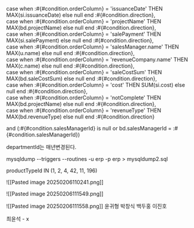 

case when :#{#condition.orderColumn} = 'issuanceDate' THEN MAX(si.issuanceDate) else null end :#{#condition.direction},  
case when :#{#condition.orderColumn} = 'projectName' THEN MAX(bd.projectName) else null end :#{#condition.direction},  
case when :#{#condition.orderColumn} = 'salePayment' THEN MAX(si.salePayment) else null end :#{#condition.direction},  
case when :#{#condition.orderColumn} = 'salesManager.name' THEN MAX(u.name) else null end :#{#condition.direction},  
case when :#{#condition.orderColumn} = 'revenueCompany.name' THEN MAX(c.name) else null end :#{#condition.direction},  
case when :#{#condition.orderColumn} = 'saleCostSum' THEN MAX(bd.saleCostSum) else null end :#{#condition.direction},  
case when :#{#condition.orderColumn} = 'cost' THEN SUM(si.cost) else null end :#{#condition.direction},  
case when :#{#condition.orderColumn} = 'notComplete' THEN MAX(bd.projectName) else null end :#{#condition.direction},  
case when :#{#condition.orderColumn} = 'revenueType' THEN MAX(bd.revenueType) else null end :#{#condition.direction}



and (:#{#condition.salesManagerId} is null or bd.salesManagerId = :#{#condition.salesManagerId})

departmentId는 매년변경된다.


mysqldump --triggers --routines -u erp -p erp > mysqldump2.sql

productTypeId IN (1, 2, 4, 42, 11, 196)

![[Pasted image 20250206110241.png]]

![[Pasted image 20250206111549.png]]


![[Pasted image 20250206111558.png]]
윤귀형
박창식
백두홍
이진호

최윤석 - x 

